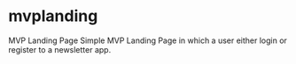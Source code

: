 # mvplanding
MVP Landing Page
Simple MVP Landing Page in which a user either login or register to a newsletter app.
